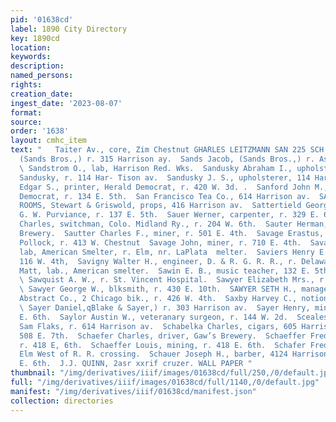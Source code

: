 ```yaml
---
pid: '01638cd'
label: 1890 City Directory
key: 1890cd
location: 
keywords: 
description: 
named_persons: 
rights: 
creation_date: 
ingest_date: '2023-08-07'
format: 
source: 
order: '1638'
layout: cmhc_item
text: "   Taiter Av., core, Zim Chestnut GHARLES LEITZMANN SAN 225 SCH  Sands Charles,
  (Sands Bros.,) r. 315 Harrison ay.  Sands Jacob, (Sands Bros.,) r. Aspen, Colo.
  \ Sandstrom O., lab, Harrison Red. Wks.  Sandusky Abraham I., upholsterer, J. S.
  Sandusky, r. 114 Har- Tison av.  Sandusky J. S., upholsterer, 114 Harrison av.  Sanford
  Edgar S., printer, Herald Democrat, r. 420 W. 3d. .  Sanford John M., printer, Herald
  Democrat, r. 134 E. 5th.  San Francisco Tea Co., 614 Harrison av.  SARATOGA CLUB
  ROOMS, Stewart & Griswold, props, 416 Harrison av.  Sattertield George W., clk,
  G. W. Purviance, r. 137 E. 5th.  Sauer Werner, carpenter, r. 329 E. 6th.  Sauers
  Charles, switchman, Colo. Midland Ry., r. 204 W. 6th.  Sauter Herman, brewer, Gaw’s
  Brewery.  Sautter Charles F., miner, r. 501 E. 4th.  Savage Erastus, teamster, Alexander
  Pollock, r. 413 W. Chestnut  Savage John, miner, r. 710 E. 4th.  Savage Roland,
  lab, American Smelter, r. Elm, nr. LaPlata  melter.  Saviers Henry E., barkpr, r.
  116 W. 4th,  Savigny Walter H., engineer, D. & R. G. R. R., r. Delaware Bik.  Savoren
  Matt, lab., American smelter.  Sawin E. B., music teacher, 132 E. 5th, r. 132 Plum.
  \ Sawquist A. W., r. St. Vincent Hospital.  Sawyer Elizabeth Mrs., r. 402 W. 4th.
  \ Sawyer George W., blksmith, r. 430 E. 10th.  SAWYER SETH H., manager, Leadville
  Abstract Co., 2 Chicago bik., r. 426 W. 4th.  Saxby Harvey C., notions, 520 E. 6th.
  \ Sayer Daniel,qBlake & Sayer,) r. 303 Harrison av.  Sayer Henry, miner, bds. 331
  E. 6th.  Saylor Austin W., veteranary surgeon, r. 144 W. 2d.  Sceales David, tailor,
  Sam Flaks, r. 614 Harrison av.  Schabelka Charles, cigars, 605 Harrison av., r.
  508 E. 7th.  Schaefer Charles, driver, Gaw’s Brewery.  Schaeffer Fred. J., mining,
  r. 418 E, 6th.  Schaeffer Louis, mining, r. 418 E. 6th.  Schafer Fred., lab., r.
  Elm West of R. R. crossing.  Schauer Joseph H., barber, 4124 Harrison av., r. 115
  E. 6th.  J.J. QUINN, 2asr xxrif cruzer. WALL PAPER "
thumbnail: "/img/derivatives/iiif/images/01638cd/full/250,/0/default.jpg"
full: "/img/derivatives/iiif/images/01638cd/full/1140,/0/default.jpg"
manifest: "/img/derivatives/iiif/01638cd/manifest.json"
collection: directories
---
```

